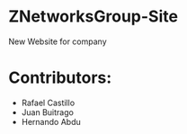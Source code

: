 # ZNetworksGroup-Site
New Website for company

# Contributors:
- Rafael Castillo
- Juan Buitrago 
- Hernando Abdu


